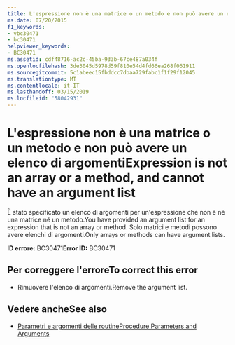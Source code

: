 ```yaml
---
title: L'espressione non è una matrice o un metodo e non può avere un elenco di argomenti
ms.date: 07/20/2015
f1_keywords:
- vbc30471
- bc30471
helpviewer_keywords:
- BC30471
ms.assetid: cdf48716-ac2c-45ba-933b-67ce487a034f
ms.openlocfilehash: 3de3045d5978d59f810e54d4fd66ea268f061911
ms.sourcegitcommit: 5c1abeec15fbddcc7dbaa729fabc1f1f29f12045
ms.translationtype: MT
ms.contentlocale: it-IT
ms.lasthandoff: 03/15/2019
ms.locfileid: "58042931"
---
```

# <a name="expression-is-not-an-array-or-a-method-and-cannot-have-an-argument-list"></a><span data-ttu-id="bc98e-102">L'espressione non è una matrice o un metodo e non può avere un elenco di argomenti</span><span class="sxs-lookup"><span data-stu-id="bc98e-102">Expression is not an array or a method, and cannot have an argument list</span></span>
<span data-ttu-id="bc98e-103">È stato specificato un elenco di argomenti per un'espressione che non è né una matrice né un metodo.</span><span class="sxs-lookup"><span data-stu-id="bc98e-103">You have provided an argument list for an expression that is not an array or method.</span></span> <span data-ttu-id="bc98e-104">Solo matrici e metodi possono avere elenchi di argomenti.</span><span class="sxs-lookup"><span data-stu-id="bc98e-104">Only arrays or methods can have argument lists.</span></span>  
  
 <span data-ttu-id="bc98e-105">**ID errore:** BC30471</span><span class="sxs-lookup"><span data-stu-id="bc98e-105">**Error ID:** BC30471</span></span>  
  
## <a name="to-correct-this-error"></a><span data-ttu-id="bc98e-106">Per correggere l'errore</span><span class="sxs-lookup"><span data-stu-id="bc98e-106">To correct this error</span></span>  
  
-   <span data-ttu-id="bc98e-107">Rimuovere l'elenco di argomenti.</span><span class="sxs-lookup"><span data-stu-id="bc98e-107">Remove the argument list.</span></span>  
  
## <a name="see-also"></a><span data-ttu-id="bc98e-108">Vedere anche</span><span class="sxs-lookup"><span data-stu-id="bc98e-108">See also</span></span>

- [<span data-ttu-id="bc98e-109">Parametri e argomenti delle routine</span><span class="sxs-lookup"><span data-stu-id="bc98e-109">Procedure Parameters and Arguments</span></span>](../../visual-basic/programming-guide/language-features/procedures/procedure-parameters-and-arguments.md)

